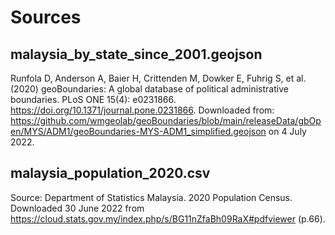 # Sources

## malaysia_by_state_since_2001.geojson
Runfola D, Anderson A, Baier H, Crittenden M, Dowker E, Fuhrig S, et al. (2020) 
geoBoundaries: A global database of political administrative boundaries. 
PLoS ONE 15(4): e0231866. https://doi.org/10.1371/journal.pone.0231866. 
Downloaded from: https://github.com/wmgeolab/geoBoundaries/blob/main/releaseData/gbOpen/MYS/ADM1/geoBoundaries-MYS-ADM1_simplified.geojson on 4 July 2022.

## malaysia_population_2020.csv
Source: Department of Statistics Malaysia. 2020 Population Census. Downloaded 30 June 2022 from https://cloud.stats.gov.my/index.php/s/BG11nZfaBh09RaX#pdfviewer (p.66). 

